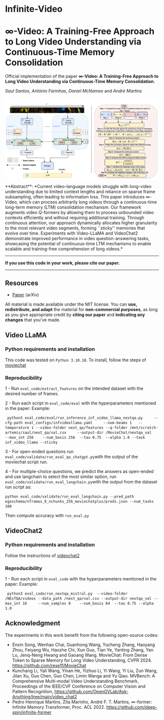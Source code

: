 # Infinite-Video
# $\infty$-Video: A Training-Free Approach to Long Video Understanding via Continuous-Time Memory Consolidation
Official implementation of the paper **$\infty$-Video: A Training-Free Approach to Long Video Understanding via Continuous-Time Memory Consolidation**.

*Saul Santos*, *António Farinhas*, *Daniel McNamee* and *André Martins*

<p align="center">
  <img src="./inf_video_llama.png" alt="Alt text" width="1000"/>
</p>
**Abstract**: *Current video-language models struggle with long-video understanding due to limited context lengths and reliance on sparse frame subsampling, often leading to information loss.
This paper introduces ∞-Video, which can process arbitrarily long videos through a continuous-time long-term memory (LTM) consolidation mechanism. Our framework augments video Q-formers by allowing them to process unbounded video contexts efficiently and without requiring additional training. 
Through continuous attention, our approach dynamically allocates higher granularity to the most relevant video segments, forming ``sticky'' memories that evolve over time. 
Experiments with Video-LLaMA and VideoChat2 demonstrate improved performance in video question-answering tasks, showcasing the potential of continuous-time LTM mechanisms to enable scalable and training-free comprehension of long videos.*

----------

**If you use this code in your work, please cite our paper.**

----------

## Resources

- [Paper](https://arxiv.org/abs/2501.19098) (arXiv)

All material is made available under the MIT license. You can **use, redistribute, and adapt** the material for **non-commercial purposes**, as long as you give appropriate credit by **citing our paper** and **indicating any changes** that you've made.


## Video LLaMA
### Python requirements and installation

This code was tested on `Python 3.10.10`. To install, follow the steps of [moviechat](https://github.com/rese1f/MovieChat)

### Reproducibility
1 - Run ```eval_code/extract_features``` on the intended dataset with the desired number of frames.

2 - Run each script in ```eval_code/eval``` with the hyperparameters mentioned in the paper:
Example: 
```
 python3 eval_code/eval/run_inference_inf_video_llama_nextqa.py     --cfg-path eval_configs/infvideollama.yaml     --num-beams 1   --temperature 1 --video-folder next_qa/features --q-folder /mnt/scratch-artemis/saul/next_qa/val.csv     --output-dir /MovieChat/nextqa_val     --max_int 256    --num_basis 256  --tau 0.75  --alpha 1.0 --task inf_video_llama --sticky
```

3 - For open-ended questions run ```eval_code/validate/run_eval_qa_chatgpt.py```with the output of the moviechat script run.

4 - For multiple-choice questions, we predict the answers as open-ended and use langchain to select the most similar option, run ```eval_code/validate/run_eval_langchain.py```with the output from the dataset run script as:

```
python eval_code/validate/run_eval_langchain.py --pred_path egoschema/nframes_8_nchunks_256_moviechatplus/preds.json --num_tasks 100
```

Then compute accuracy with ```run_eval.py```

## VideoChat2
### Python requirements and installation
Follow the instructions of [videochat2](https://github.com/OpenGVLab/Ask-Anything/tree/main/video_chat2)

### Reproducibility
1 - Run each script in ```eval_code``` with the hyperparameters mentioned in the paper:
Example: 
```
 python3 eval_code/run_nextqa_mistral.py  --video-folder  /NExTQA/videos --data_path /next_qa/val.csv --output-dir nextqa_val --max_int 16     --num_samples 8    --num_basis 64  --tau 0.75 --alpha 1.0

```

## Acknowledgment

The experiments in this work benefit from the following open-source codes:
* Enxin Song, Wenhao Chai, Guanhong Wang, Yucheng Zhang, Haoyang Zhou, Feiyang Wu, Haozhe Chi, Xun Guo, Tian Ye, Yanting Zhang, Yan Lu, Jenq-Neng Hwang and Gaoang Wang. MovieChat: From Dense Token to Sparse Memory for Long Video Understanding, CVPR 2024. https://github.com/rese1f/MovieChat
* Kunchang Li, Yali Wang, Yinan He, Yizhuo Li, Yi Wang, Yi Liu, Zun Wang, Jilan Xu, Guo Chen, Guo Chen, Limin Wanga and Yu Qiao. MVBench: A Comprehensive Multi-modal Video Understanding Benchmark, Proceedings of the IEEE/CVF Conference on Computer Vision and Pattern Recognition,  https://github.com/OpenGVLab/Ask-Anything/tree/main/video_chat2
* Pedro Henrique Martins, Zita Marinho, André F. T. Martins, ∞-former: Infinite Memory Transformer, Proc. ACL 2022. https://github.com/deep-spin/infinite-former
